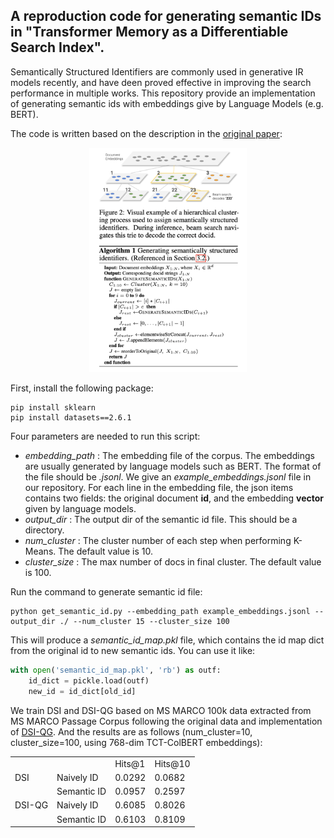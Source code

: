 ## A reproduction code for generating semantic IDs in "Transformer Memory as a Differentiable Search Index".
Semantically Structured Identifiers are commonly used in generative IR models recently, and have deen proved effective in improving the search performance in multiple works.
This repository provide an implementation of generating semantic ids with embeddings give by Language Models (e.g. BERT).

The code is written based on the description in the [original paper](https://arxiv.org/abs/2202.06991):
<div align=center>
<img src=./semantic.png width=50% />
</div>

First, install the following package:
```commandline
pip install sklearn
pip install datasets==2.6.1
```

Four parameters are needed to run this script:
<ul>
    <li><i>embedding_path </i>: The embedding file of the corpus. The embeddings are usually generated by language models such as BERT. The format of the file should be <i>.jsonl</i>. 
         We give an <i>example_embeddings.jsonl</i> file in our repository. For each line in the embedding file, the json items contains two fields: the original document <b>id</b>, and 
         the embedding <b>vector</b> given by language models.</li>
    <li><i>output_dir </i>: The output dir of the semantic id file. This should be a directory.  </li>
    <li><i>num_cluster </i>: The cluster number of each step when performing K-Means. The default value is 10. </li> 
    <li><i>cluster_size </i>: The max number of docs in final cluster. The default value is 100. </li> 
 </ul>

Run the command to generate semantic id file:
```commandline
python get_semantic_id.py --embedding_path example_embeddings.jsonl --output_dir ./ --num_cluster 15 --cluster_size 100
```

This will produce a *semantic_id_map.pkl* file, which contains the id map dict from the original id to new semantic ids. 
You can use it like:
```python
with open('semantic_id_map.pkl', 'rb') as outf:
    id_dict = pickle.load(outf)
    new_id = id_dict[old_id]
```

We train DSI and DSI-QG based on MS MARCO 100k data extracted from MS MARCO Passage Corpus following
the original data and implementation of [DSI-QG](https://github.com/ArvinZhuang/DSI-QG). And the results are as follows (num_cluster=10, cluster_size=100, using 768-dim TCT-ColBERT embeddings):

<table>
    <tr>
        <td></td>
        <td></td>
        <td>Hits@1</td>
        <td>Hits@10</td>
    </tr>
    <tr>
        <td>DSI</td>
        <td>Naively ID</td>
        <td>0.0292</td>
        <td>0.0682</td>
    </tr>
    <tr>
        <td></td>
        <td>Semantic ID</td>
        <td>0.0957</td>
        <td>0.2597</td>
    </tr>
    <tr>
        <td>DSI-QG</td>
        <td>Naively ID</td>
        <td>0.6085</td>
        <td>0.8026</td>
    </tr>
    <tr>
        <td></td>
        <td>Semantic ID</td>
        <td>0.6103</td>
        <td>0.8109</td>
    </tr>
</table>
